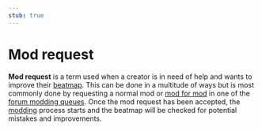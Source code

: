 ```yaml
---
stub: true
---
```


# Mod request

**Mod request** is a term used when a creator is in need of help and wants to improve their [beatmap](/wiki/Beatmaps). This can be done in a multitude of ways but is most commonly done by requesting a normal mod or [mod for mod](/wiki/Modding/Mod_for_mod) in one of the [forum modding queues](https://osu.ppy.sh/community/forums/60). Once the mod request has been accepted, the [modding](/wiki/Modding) process starts and the beatmap will be checked for potential mistakes and improvements.

<!-- TODO: Add links and stuff -->
